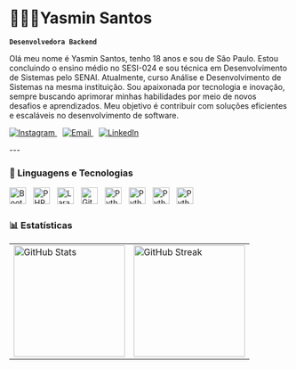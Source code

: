 # 👩🏻‍💻Yasmin Santos

**`Desenvolvedora Backend`**

Olá meu nome é Yasmin Santos, tenho 18 anos e sou de São Paulo. Estou concluindo o ensino médio no SESI-024 e sou técnica em Desenvolvimento de Sistemas pelo SENAI. Atualmente, curso Análise e Desenvolvimento de Sistemas na mesma instituição. Sou apaixonada por tecnologia e inovação, sempre buscando aprimorar minhas habilidades por meio de novos desafios e aprendizados. Meu objetivo é contribuir com soluções eficientes e escaláveis no desenvolvimento de software.

<p align="left">
    <a href="https://www.instagram.com/santoos_yaasz/?igsh=OGl0eDZ0Mm1uaWpl#">
        <img 
            alt="Instagram" 
            title="Entre em contato comigo" 
            src="https://img.shields.io/badge/Instagram-%23E4405F?style=for-the-badge&logo=Instagram&logoColor=white" />
    </a>
    <span style="margin-left: 10px;"></span>
    <a href="mailto:yasmin.santano8@gmail.com">
        <img 
            alt="Email" 
            title="Entre em contato comigo" 
            src="https://img.shields.io/badge/Email-%23D14836?style=for-the-badge&logo=gmail&logoColor=white" />
    </a>
    <span style="margin-left: 10px;"></span>
    <a href="https://www.linkedin.com/in/yasmin-santos-287147323">
        <img 
            alt="LinkedIn" 
            title="Entre em contato comigo" 
            src="https://img.shields.io/badge/LinkedIn-%230A66C2?style=for-the-badge&logo=LinkedIn&logoColor=white" />
    </a>
</p>
---

### 🤖 Linguagens e Tecnologias


<img 
    align="left" 
    alt="Bootstrap"
    title="Bootstrap" 
    width="30px" 
    style="padding-right: 10px;" 
    src="https://cdn.jsdelivr.net/gh/devicons/devicon@latest/icons/bootstrap/bootstrap-original.svg" 
/>

<img 
    align="left" 
    alt="PHP" 
    title="PHP"
    width="30px" 
    style="padding-right: 10px;" 
    src="https://cdn.jsdelivr.net/gh/devicons/devicon@latest/icons/php/php-original.svg" 
/>
<img 
    align="left" 
    alt="Laravel" 
    title="Laravel"
    width="30px" 
    style="padding-right: 10px;" 
    src="https://cdn.jsdelivr.net/gh/devicons/devicon@latest/icons/laravel/laravel-original.svg" 
/>

<img 
    align="left" 
    alt="Git" 
    title="Git"
    width="30px" 
    style="padding-right: 10px;" 
    src="https://cdn.jsdelivr.net/gh/devicons/devicon@latest/icons/git/git-original.svg" 
/>

<img 
    align="left" 
    alt="Python" 
    title="Python"
    width="30px" 
    style="padding-right: 10px;" 
    src="https://icongr.am/devicon/html5-original-wordmark.svg?size=100&color=ff2e2e"
/>


<img 
    align="left" 
    alt="Python" 
    title="Python"
    width="30px" 
    style="padding-right: 10px;" 
    src="https://icongr.am/devicon/javascript-original.svg?size=100&color=ff2e2e"
/>

<img 
    align="left" 
    alt="Python" 
    title="Python"
    width="30px" 
    style="padding-right: 10px;" 
    src="https://icongr.am/devicon/mysql-original-wordmark.svg?size=100&color=ff2e2e"
/>

<img 
    align="left" 
    alt="Python" 
    title="Python"
    width="30px" 
    style="padding-right: 10px;" 
    src="https://cdn.jsdelivr.net/gh/devicons/devicon@latest/icons/python/python-original.svg" 
/>

<br/>
<br/>

### 📊 Estatísticas


<table>
  <tr>
    <td><img alt="GitHub Stats" height="200" src="https://github-readme-stats.vercel.app/api?username=Yasmin-Santoszx&show_icons=true&theme=radical&include_all_commits=true&locale=pt-br" /></td>
    <td><img alt="GitHub Streak" height="200" src="https://github-readme-streak-stats.herokuapp.com/?user=Yasmin-Santoszx&theme=radical&locale=pt-br" /></td>
  </tr>
</table>

